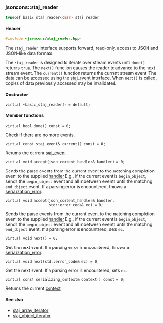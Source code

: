### jsoncons::staj_reader

```c++
typedef basic_staj_reader<char> staj_reader
```

#### Header
```c++
#include <jsoncons/staj_reader.hpp>
```

The `staj_reader` interface supports forward, read-only, access to JSON and JSON-like data formats.

The `staj_reader` is designed to iterate over stream events until `done()` returns `true`.
The `next()` function causes the reader to advance to the next stream event. The `current()` function
returns the current stream event. The data can be accessed using the [staj_event](staj_event.md) 
interface. When `next()` is called, copies of data previously accessed may be invalidated.

#### Destructor

    virtual ~basic_staj_reader() = default;

#### Member functions

    virtual bool done() const = 0;
Check if there are no more events.

    virtual const staj_event& current() const = 0;
Returns the current [staj_event](staj_event.md).

    virtual void accept(json_content_handler& handler) = 0;
Sends the parse events from the current event to the
matching completion event to the supplied [handler](json_content_handler.md)
E.g., if the current event is `begin_object`, sends the `begin_object`
event and all inbetween events until the matching `end_object` event.
If a parsing error is encountered, throws a [serialization_error](serialization_error.md).

    virtual void accept(json_content_handler& handler,
                        std::error_code& ec) = 0;
Sends the parse events from the current event to the
matching completion event to the supplied [handler](json_content_handler.md)
E.g., if the current event is `begin_object`, sends the `begin_object`
event and all inbetween events until the matching `end_object` event.
If a parsing error is encountered, sets `ec`.

    virtual void next() = 0;
Get the next event. If a parsing error is encountered, throws a [serialization_error](serialization_error.md).

    virtual void next(std::error_code& ec) = 0;
Get the next event. If a parsing error is encountered, sets `ec`.

    virtual const serializing_context& context() const = 0;
Returns the current [context](serializing_context.md)

#### See also

- [staj_array_iterator](staj_array_iterator.md) 
- [staj_object_iterator](staj_object_iterator.md)

